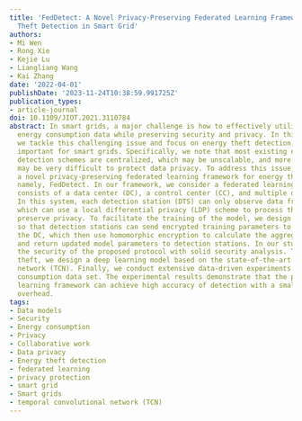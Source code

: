 ```yaml
---
title: 'FedDetect: A Novel Privacy-Preserving Federated Learning Framework for Energy
  Theft Detection in Smart Grid'
authors:
- Mi Wen
- Rong Xie
- Kejie Lu
- Liangliang Wang
- Kai Zhang
date: '2022-04-01'
publishDate: '2023-11-24T10:38:59.991725Z'
publication_types:
- article-journal
doi: 10.1109/JIOT.2021.3110784
abstract: In smart grids, a major challenge is how to effectively utilize consumers’
  energy consumption data while preserving security and privacy. In this article,
  we tackle this challenging issue and focus on energy theft detection, which is very
  important for smart grids. Specifically, we note that most existing energy theft
  detection schemes are centralized, which may be unscalable, and more importantly,
  may be very difficult to protect data privacy. To address this issue, we propose
  a novel privacy-preserving federated learning framework for energy theft detection,
  namely, FedDetect. In our framework, we consider a federated learning system that
  consists of a data center (DC), a control center (CC), and multiple detection stations.
  In this system, each detection station (DTS) can only observe data from local consumers,
  which can use a local differential privacy (LDP) scheme to process their data to
  preserve privacy. To facilitate the training of the model, we design a secure protocol
  so that detection stations can send encrypted training parameters to the CC and
  the DC, which then use homomorphic encryption to calculate the aggregated parameters
  and return updated model parameters to detection stations. In our study, we prove
  the security of the proposed protocol with solid security analysis. To detect energy
  theft, we design a deep learning model based on the state-of-the-art temporal convolutional
  network (TCN). Finally, we conduct extensive data-driven experiments using a real-energy
  consumption data set. The experimental results demonstrate that the proposed federated
  learning framework can achieve high accuracy of detection with a smaller computation
  overhead.
tags:
- Data models
- Security
- Energy consumption
- Privacy
- Collaborative work
- Data privacy
- Energy theft detection
- federated learning
- privacy protection
- smart grid
- Smart grids
- temporal convolutional network (TCN)
---
```

